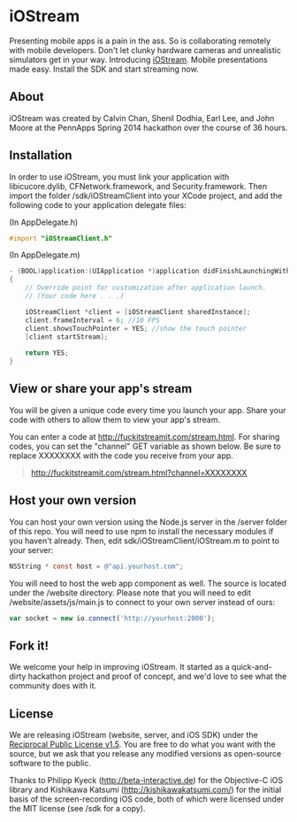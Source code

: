 # iOStream

Presenting mobile apps is a pain in the ass. So is collaborating remotely with mobile developers. Don't let clunky hardware cameras and unrealistic simulators get in your way. Introducing <a href="http://fuckitstreamit.com">iOStream</a>. Mobile presentations made easy. Install the SDK and start streaming now.

## About

iOStream was created by Calvin Chan, Shenil Dodhia, Earl Lee, and John Moore at the PennApps Spring 2014 hackathon over the course of 36 hours.

## Installation

In order to use iOStream, you must link your application with libicucore.dylib, CFNetwork.framework, and Security.framework. Then import the folder /sdk/iOStreamClient into your XCode project, and add the following code to your application delegate files:

(In AppDelegate.h)
```objective-c
#import "iOStreamClient.h"
```

(In AppDelegate.m)
```objective-c
- (BOOL)application:(UIApplication *)application didFinishLaunchingWithOptions:(NSDictionary *)launchOptions
{
    // Override point for customization after application launch.
    // (Your code here . . .)

    iOStreamClient *client = [iOStreamClient sharedInstance];
    client.frameInterval = 6; //10 FPS
    client.showsTouchPointer = YES; //show the touch pointer
    [client startStream];
    
    return YES;
}
```

## View or share your app's stream

You will be given a unique code every time you launch your app. Share your code with others to allow them to view your app's stream.

You can enter a code at http://fuckitstreamit.com/stream.html. For sharing codes, you can set the "channel" GET variable as shown below. Be sure to replace XXXXXXXX with the code you receive from your app.

> http://fuckitstreamit.com/stream.html?channel=XXXXXXXX

## Host your own version

You can host your own version using the Node.js server in the /server folder of this repo. You will need to use npm to install the necessary modules if you haven't already. Then, edit sdk/iOStreamClient/iOStream.m to point to your server:

```objective-c
NSString * const host = @"api.yourhost.com";
```

You will need to host the web app component as well. The source is located under the /website directory. Please note that you will need to edit /website/assets/js/main.js to connect to your own server instead of ours:

```javascript
var socket = new io.connect('http://yourhost:2000'); 
```

## Fork it!

We welcome your help in improving iOStream. It started as a quick-and-dirty hackathon project and proof of concept, and we'd love to see what the community does with it.

## License

We are releasing iOStream (website, server, and iOS SDK) under the <a href="http://opensource.org/licenses/RPL-1.5">Reciprocal Public License v1.5</a>. You are free to do what you want with the source, but we ask that you release any modified versions as open-source software to the public.

Thanks to Philipp Kyeck (http://beta-interactive.de) for the Objective-C iOS library and Kishikawa Katsumi (http://kishikawakatsumi.com/) for the initial basis of the screen-recording iOS code, both of which were licensed under the MIT license (see /sdk for a copy).